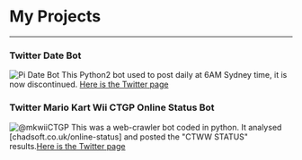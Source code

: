 # My Projects
---
### Twitter Date Bot
![Pi Date Bot](https://pbs.twimg.com/profile_images/780563600653987840/0eDYwjwR_400x400.jpg) This Python2 bot used to post daily at 6AM Sydney time, it is now discontinued. [Here is the Twitter page](https://twitter.com/jacob_jcookie)

### Twitter Mario Kart Wii CTGP Online Status Bot
![@mkwiiCTGP](https://pbs.twimg.com/profile_images/916628594230575104/lLX7EJeM_400x400.jpg) This was a web-crawler bot coded in python. It analysed [chadsoft.co.uk/online-status] and posted the "CTWW STATUS" results.[Here is the Twitter page](https://twitter.com/mkwiiCTGP)
